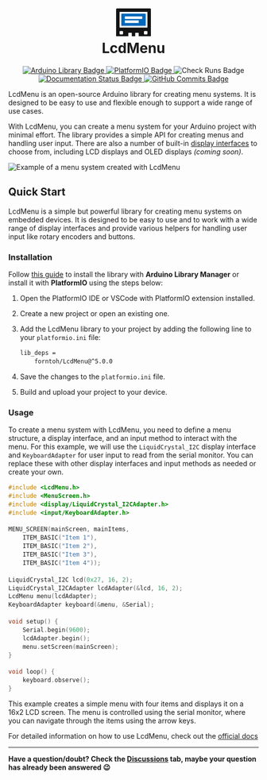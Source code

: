 <h1 align="center">
  <picture>
    <source srcset="docs/assets/logo-dark.png" media="(prefers-color-scheme: dark)">
    <img src="docs/assets/logo-light.png" alt="LcdMenu Logo" height="56">
  </picture></img><br>LcdMenu
  </h1>

<p align="center">
  <a href="https://www.ardu-badge.com/LcdMenu">
    <img src="https://www.ardu-badge.com/badge/LcdMenu.svg" alt="Arduino Library Badge"/>
  </a>
  <a href="https://registry.platformio.org/libraries/forntoh/LcdMenu">
    <img src="https://badges.registry.platformio.org/packages/forntoh/library/LcdMenu.svg" alt="PlatformIO Badge"/>
  </a>
  <img src="https://img.shields.io/github/check-runs/forntoh/LcdMenu/master?logo=githubactions&logoColor=%23ffffff" alt="Check Runs Badge"/>
  <a href="https://lcdmen.forntoh.dev">
    <img src="https://img.shields.io/github/actions/workflow/status/forntoh/LcdMenu/docs.yml?label=docs&logo=google%20docs&logoColor=%23efefef" alt="Documentation Status Badge"/>
  </a>
  <a href="https://github.com/forntoh/LcdMenu/commits/master">
    <img src="https://img.shields.io/github/commits-since/forntoh/LcdMenu/latest?color=yellow&logo=semanticrelease" alt="GitHub Commits Badge"/>
  </a>
</p>

LcdMenu is an open-source Arduino library for creating menu systems. It is designed to be easy to use and flexible enough to support a wide range of use cases.

With LcdMenu, you can create a menu system for your Arduino project with minimal effort. The library provides a simple API for creating menus and handling user input. There are also a number of built-in [display interfaces](reference/api/display/index) to choose from, including LCD displays and OLED displays _(coming soon)_.

![Example of a menu system created with LcdMenu](https://i.imgur.com/nViET8b.gif)

## Quick Start

LcdMenu is a simple but powerful library for creating menu systems on embedded devices. It is designed to be easy to use and to work with a wide range of display interfaces and provide various helpers for handling user input like rotary encoders and buttons.

### Installation

Follow [this guide](https://www.ardu-badge.com/LcdMenu) to install the library with **Arduino Library Manager** or install it with **PlatformIO** using the steps below:

1. Open the PlatformIO IDE or VSCode with PlatformIO extension installed.

2. Create a new project or open an existing one.

3. Add the LcdMenu library to your project by adding the following line to your `platformio.ini` file:

   ```bash
   lib_deps =
       forntoh/LcdMenu@^5.0.0
   ```

4. Save the changes to the `platformio.ini` file.

5. Build and upload your project to your device.

### Usage

To create a menu system with LcdMenu, you need to define a menu structure, a display interface, and an input method to interact with the menu. For this example, we will use the `LiquidCrystal_I2C` display interface and `KeyboardAdapter` for user input to read from the serial monitor. You can replace these with other display interfaces and input methods as needed or create your own.

```cpp
#include <LcdMenu.h>
#include <MenuScreen.h>
#include <display/LiquidCrystal_I2CAdapter.h>
#include <input/KeyboardAdapter.h>

MENU_SCREEN(mainScreen, mainItems,
    ITEM_BASIC("Item 1"),
    ITEM_BASIC("Item 2"),
    ITEM_BASIC("Item 3"),
    ITEM_BASIC("Item 4"));

LiquidCrystal_I2C lcd(0x27, 16, 2);
LiquidCrystal_I2CAdapter lcdAdapter(&lcd, 16, 2);
LcdMenu menu(lcdAdapter);
KeyboardAdapter keyboard(&menu, &Serial);

void setup() {
    Serial.begin(9600);
    lcdAdapter.begin();
    menu.setScreen(mainScreen);
}

void loop() {
    keyboard.observe();
}
```

This example creates a simple menu with four items and displays it on a 16x2 LCD screen.
The menu is controlled using the serial monitor, where you can navigate through the items using the arrow keys.

For detailed information on how to use LcdMenu, check out the [official docs](https://lcdmen.forntoh.dev)

---

**Have a question/doubt? Check the [Discussions](https://github.com/forntoh/LcdMenu/discussions) tab, maybe your question has already been answered 😉**
